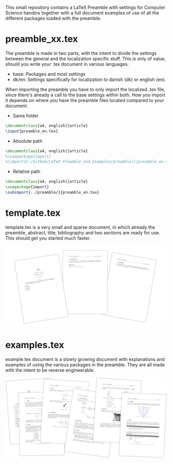 This small repository contains a LaTeX Preamble with settings for Computer Science handins together with a full document examples of use of all the different packages loaded with the preamble.

# preamble_xx.tex
The preamble is made in two parts, with the intent to divide the settings between the general and the localization specific stuff. This is only of value, should you write your .tex document in various languages.
- base: Packages and most settings
- dk/en: Settings specifically for localization to danish (dk) or english (en).

When importing the preamble you have to only import the localized .tex file, since there's already a call to the base settings within both. How you import it depends on where you have the preamble files located compared to your document.

- Same folder
```tex
\documentclass[a4, english]{article}
\input{preamble_en.tex}
```

- Absolute path
```tex
\documentclass[a4, english]{article}
%\usepackage{import}
%\import{C:/GitHub/LaTeX_Preamble_and_Examples/preamble/}{preamble_en.tex}
```

- Relative path
```tex
\documentclass[a4, english]{article}
\usepackage{import}
\subimport{../preamble/}{preamble_en.tex}
```

# template.tex
template.tex is a very small and sparse document, in which already the preamble, abstract, title, bibliography and two sections are ready for use. This should get you started much faster.

![Alt text](/img/template.png?raw=true "The template file")

# examples.tex
example.tex document is a slowly growing document with explanations and examples of using the various packages in the preamble. They are all made with the intent to be reverse engineerable.

![Alt text](/img/example.png?raw=true "The template file")
